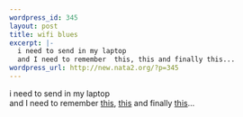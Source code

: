 ```yaml
--- 
wordpress_id: 345
layout: post
title: wifi blues
excerpt: |-
  i need to send in my laptop
  and I need to remember  this, this and finally this...
wordpress_url: http://new.nata2.org/?p=345
---
```

i need to send in my laptop<br/>
and I need to remember  <a href="http://www.eprairie.com/discuss/readmsg.asp?messageID=4704">this</a>, <a href="http://tastytronic.net/pipermail/ufo/2001-June/000139.html">this</a> and finally <a href="http://www.wigle.net">this</a>...
